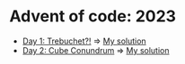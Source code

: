 # Advent of code: 2023

- [Day 1: Trebuchet?!](https://adventofcode.com/2023/day/1) =>
  [My solution](1)
- [Day 2: Cube Conundrum](https://adventofcode.com/2023/day/2) =>
  [My solution](2)
